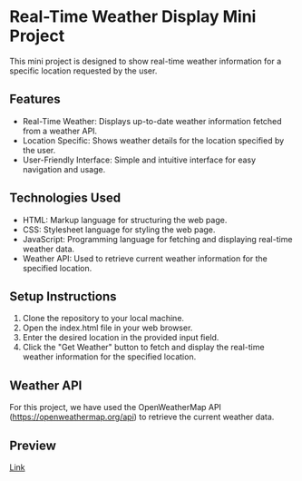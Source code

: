 # Real-Time Weather Display Mini Project

This mini project is designed to show real-time weather information for a specific location requested by the user.

## Features
- Real-Time Weather: Displays up-to-date weather information fetched from a weather API.
- Location Specific: Shows weather details for the location specified by the user.
- User-Friendly Interface: Simple and intuitive interface for easy navigation and usage.

## Technologies Used
- HTML: Markup language for structuring the web page.
- CSS: Stylesheet language for styling the web page.
- JavaScript: Programming language for fetching and displaying real-time weather data.
- Weather API: Used to retrieve current weather information for the specified location.

## Setup Instructions
1. Clone the repository to your local machine.
2. Open the index.html file in your web browser.
3. Enter the desired location in the provided input field.
4. Click the "Get Weather" button to fetch and display the real-time weather information for the specified location.

## Weather API
For this project, we have used the OpenWeatherMap API (https://openweathermap.org/api) to retrieve the current weather data.

## Preview
[Link](https://devopsnhc10.github.io/Weather-1/)

